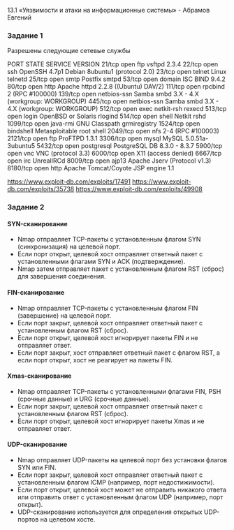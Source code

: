 13.1 «Уязвимости и атаки на информационные системы» - Абрамов Евгений

### Задание 1

Разрешены следующие сетевые службы

PORT     STATE SERVICE     VERSION
21/tcp   open  ftp         vsftpd 2.3.4
22/tcp   open  ssh         OpenSSH 4.7p1 Debian 8ubuntu1 (protocol 2.0)
23/tcp   open  telnet      Linux telnetd
25/tcp   open  smtp        Postfix smtpd
53/tcp   open  domain      ISC BIND 9.4.2
80/tcp   open  http        Apache httpd 2.2.8 ((Ubuntu) DAV/2)
111/tcp  open  rpcbind     2 (RPC #100000)
139/tcp  open  netbios-ssn Samba smbd 3.X - 4.X (workgroup: WORKGROUP) 
445/tcp  open  netbios-ssn Samba smbd 3.X - 4.X (workgroup: WORKGROUP) 
512/tcp  open  exec        netkit-rsh rexecd
513/tcp  open  login       OpenBSD or Solaris rlogind
514/tcp  open  shell       Netkit rshd
1099/tcp open  java-rmi    GNU Classpath grmiregistry
1524/tcp open  bindshell   Metasploitable root shell
2049/tcp open  nfs         2-4 (RPC #100003)
2121/tcp open  ftp         ProFTPD 1.3.1
3306/tcp open  mysql       MySQL 5.0.51a-3ubuntu5
5432/tcp open  postgresql  PostgreSQL DB 8.3.0 - 8.3.7
5900/tcp open  vnc         VNC (protocol 3.3)
6000/tcp open  X11         (access denied)
6667/tcp open  irc         UnrealIRCd
8009/tcp open  ajp13       Apache Jserv (Protocol v1.3)
8180/tcp open  http        Apache Tomcat/Coyote JSP engine 1.1

https://www.exploit-db.com/exploits/17491
https://www.exploit-db.com/exploits/35738
https://www.exploit-db.com/exploits/49908

### Задание 2

#### SYN-сканирование

* Nmap отправляет TCP-пакеты с установленным флагом SYN (синхронизация) на целевой порт.
* Если порт открыт, целевой хост отправляет ответный пакет с установленными флагами SYN и ACK (подтверждение).
* Nmap затем отправляет пакет с установленным флагом RST (сброс) для завершения соединения.

#### FIN-сканирование

* Nmap отправляет TCP-пакеты с установленным флагом FIN (завершение) на целевой порт.
* Если порт закрыт, целевой хост отправляет ответный пакет с установленным флагом RST (сброс).
* Если порт открыт, целевой хост игнорирует пакеты FIN и не отправляет ответ.
* Если порт закрыт, хост отправляет ответный пакет с флагом RST, а если порт открыт, хост не реагирует на пакеты FIN.

#### Xmas-сканирование

* Nmap отправляет TCP-пакеты с установленными флагами FIN, PSH (срочные данные) и URG (срочные данные).
* Если порт закрыт, целевой хост отправляет ответный пакет с установленным флагом RST (сброс).
* Если порт открыт, целевой хост игнорирует пакеты Xmas и не отправляет ответ.

#### UDP-сканирование

* Nmap отправляет UDP-пакеты на целевой порт без установки флагов SYN или FIN.
* Если порт закрыт, целевой хост отправляет ответный пакет с установленным флагом ICMP (например, порт недостижимости).
* Если порт открыт, целевой хост может не отправить никакого ответа или отправить ответ с установленным флагом UDP (например, порт открыт).
* UDP-сканирование используется для определения открытых UDP-портов на целевом хосте.